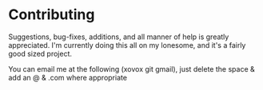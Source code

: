 # Contributing

Suggestions, bug-fixes, additions, and all manner of help is greatly appreciated.  I'm currently doing this all on my lonesome, and it's a fairly good sized project.

You can email me at the following (xovox git gmail), just delete the space & add an @ & .com where appropriate
